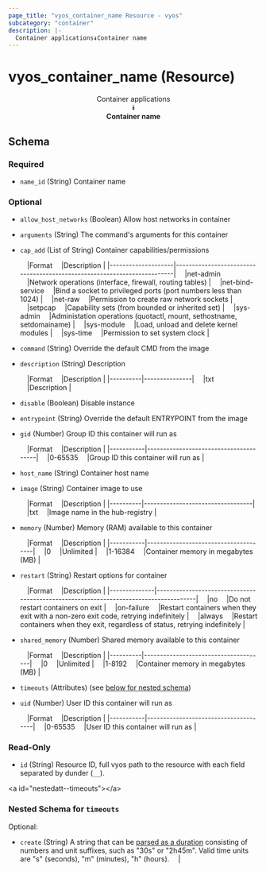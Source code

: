 ```yaml
---
page_title: "vyos_container_name Resource - vyos"
subcategory: "container"
description: |- 
  Container applications⯯Container name
---
```


# vyos_container_name (Resource)
<center>

Container applications  
⯯  
**Container name**


</center>

## Schema

### Required

- `name_id` (String) Container name

### Optional

- `allow_host_networks` (Boolean) Allow host networks in container
- `arguments` (String) The command&#39;s arguments for this container
- `cap_add` (List of String) Container capabilities/permissions

    &emsp;|Format            &emsp;|Description                                                            |
    |--------------------|-------------------------------------------------------------------------|
    &emsp;|net-admin         &emsp;|Network operations (interface, firewall, routing tables)               |
    &emsp;|net-bind-service  &emsp;|Bind a socket to privileged ports (port numbers less than 1024)        |
    &emsp;|net-raw           &emsp;|Permission to create raw network sockets                               |
    &emsp;|setpcap           &emsp;|Capability sets (from bounded or inherited set)                        |
    &emsp;|sys-admin         &emsp;|Administation operations (quotactl, mount, sethostname, setdomainame)  |
    &emsp;|sys-module        &emsp;|Load, unload and delete kernel modules                                 |
    &emsp;|sys-time          &emsp;|Permission to set system clock                                         |
- `command` (String) Override the default CMD from the image
- `description` (String) Description

    &emsp;|Format  &emsp;|Description  |
    |----------|---------------|
    &emsp;|txt     &emsp;|Description  |
- `disable` (Boolean) Disable instance
- `entrypoint` (String) Override the default ENTRYPOINT from the image
- `gid` (Number) Group ID this container will run as

    &emsp;|Format   &emsp;|Description                          |
    |-----------|---------------------------------------|
    &emsp;|0-65535  &emsp;|Group ID this container will run as  |
- `host_name` (String) Container host name
- `image` (String) Container image to use

    &emsp;|Format  &emsp;|Description                     |
    |----------|----------------------------------|
    &emsp;|txt     &emsp;|Image name in the hub-registry  |
- `memory` (Number) Memory (RAM) available to this container

    &emsp;|Format   &emsp;|Description                         |
    |-----------|--------------------------------------|
    &emsp;|0        &emsp;|Unlimited                           |
    &emsp;|1-16384  &emsp;|Container memory in megabytes (MB)  |
- `restart` (String) Restart options for container

    &emsp;|Format      &emsp;|Description                                                                         |
    |--------------|--------------------------------------------------------------------------------------|
    &emsp;|no          &emsp;|Do not restart containers on exit                                                   |
    &emsp;|on-failure  &emsp;|Restart containers when they exit with a non-zero exit code, retrying indefinitely  |
    &emsp;|always      &emsp;|Restart containers when they exit, regardless of status, retrying indefinitely      |
- `shared_memory` (Number) Shared memory available to this container

    &emsp;|Format  &emsp;|Description                         |
    |----------|--------------------------------------|
    &emsp;|0       &emsp;|Unlimited                           |
    &emsp;|1-8192  &emsp;|Container memory in megabytes (MB)  |
- `timeouts` (Attributes) (see [below for nested schema](#nestedatt--timeouts))
- `uid` (Number) User ID this container will run as

    &emsp;|Format   &emsp;|Description                         |
    |-----------|--------------------------------------|
    &emsp;|0-65535  &emsp;|User ID this container will run as  |

### Read-Only

- `id` (String) Resource ID, full vyos path to the resource with each field separated by dunder (`__`).

&lt;a id=&#34;nestedatt--timeouts&#34;&gt;&lt;/a&gt;
### Nested Schema for `timeouts`

Optional:

- `create` (String) A string that can be [parsed as a duration](https://pkg.go.dev/time#ParseDuration) consisting of numbers and unit suffixes, such as &#34;30s&#34; or &#34;2h45m&#34;. Valid time units are &#34;s&#34; (seconds), &#34;m&#34; (minutes), &#34;h&#34; (hours).  &emsp;|

